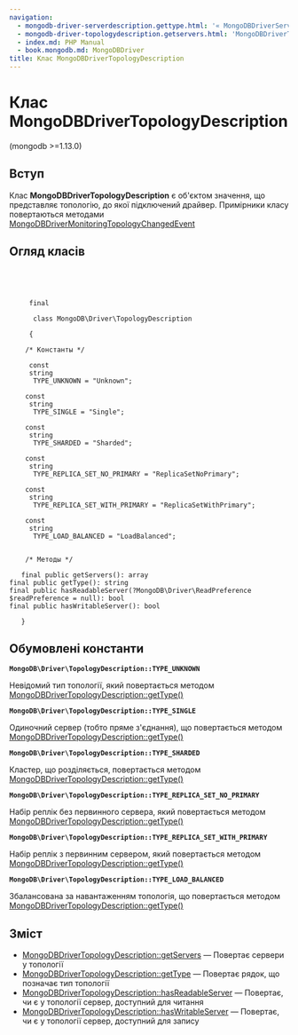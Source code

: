 ```yaml
---
navigation:
  - mongodb-driver-serverdescription.gettype.html: '« MongoDBDriverServerDescription::getType'
  - mongodb-driver-topologydescription.getservers.html: 'MongoDBDriverTopologyDescription::getServers »'
  - index.md: PHP Manual
  - book.mongodb.md: MongoDBDriver
title: Клас MongoDBDriverTopologyDescription
---
```

# Клас MongoDBDriverTopologyDescription

(mongodb >=1.13.0)

## Вступ

Клас **MongoDBDriverTopologyDescription** є об'єктом значення, що представляє топологію, до якої підключений драйвер. Примірники класу повертаються методами [MongoDBDriverMonitoringTopologyChangedEvent](class.mongodb-driver-monitoring-topologychangedevent.html)

## Огляд класів

```classsynopsis


    
    
     final
     
      class MongoDB\Driver\TopologyDescription
     
     {
    
    /* Константы */
    
     const
     string
      TYPE_UNKNOWN = "Unknown";

    const
     string
      TYPE_SINGLE = "Single";

    const
     string
      TYPE_SHARDED = "Sharded";

    const
     string
      TYPE_REPLICA_SET_NO_PRIMARY = "ReplicaSetNoPrimary";

    const
     string
      TYPE_REPLICA_SET_WITH_PRIMARY = "ReplicaSetWithPrimary";

    const
     string
      TYPE_LOAD_BALANCED = "LoadBalanced";


    /* Методы */
    
   final public getServers(): array
final public getType(): string
final public hasReadableServer(?MongoDB\Driver\ReadPreference $readPreference = null): bool
final public hasWritableServer(): bool

   }
```

## Обумовлені константи

**`MongoDB\Driver\TopologyDescription::TYPE_UNKNOWN`**

Невідомий тип топології, який повертається методом [MongoDBDriverTopologyDescription::getType()](mongodb-driver-topologydescription.gettype.html)

**`MongoDB\Driver\TopologyDescription::TYPE_SINGLE`**

Одиночний сервер (тобто пряме з'єднання), що повертається методом [MongoDBDriverTopologyDescription::getType()](mongodb-driver-topologydescription.gettype.html)

**`MongoDB\Driver\TopologyDescription::TYPE_SHARDED`**

Кластер, що розділяється, повертається методом [MongoDBDriverTopologyDescription::getType()](mongodb-driver-topologydescription.gettype.html)

**`MongoDB\Driver\TopologyDescription::TYPE_REPLICA_SET_NO_PRIMARY`**

Набір реплік без первинного сервера, який повертається методом [MongoDBDriverTopologyDescription::getType()](mongodb-driver-topologydescription.gettype.html)

**`MongoDB\Driver\TopologyDescription::TYPE_REPLICA_SET_WITH_PRIMARY`**

Набір реплік з первинним сервером, який повертається методом [MongoDBDriverTopologyDescription::getType()](mongodb-driver-topologydescription.gettype.html)

**`MongoDB\Driver\TopologyDescription::TYPE_LOAD_BALANCED`**

Збалансована за навантаженням топологія, що повертається методом [MongoDBDriverTopologyDescription::getType()](mongodb-driver-topologydescription.gettype.html)

## Зміст

-   [MongoDBDriverTopologyDescription::getServers](mongodb-driver-topologydescription.getservers.html) — Повертає сервери у топології
-   [MongoDBDriverTopologyDescription::getType](mongodb-driver-topologydescription.gettype.html) — Повертає рядок, що позначає тип топології
-   [MongoDBDriverTopologyDescription::hasReadableServer](mongodb-driver-topologydescription.hasreadableserver.html) — Повертає, чи є у топології сервер, доступний для читання
-   [MongoDBDriverTopologyDescription::hasWritableServer](mongodb-driver-topologydescription.haswritableserver.html) — Повертає, чи є у топології сервер, доступний для запису
